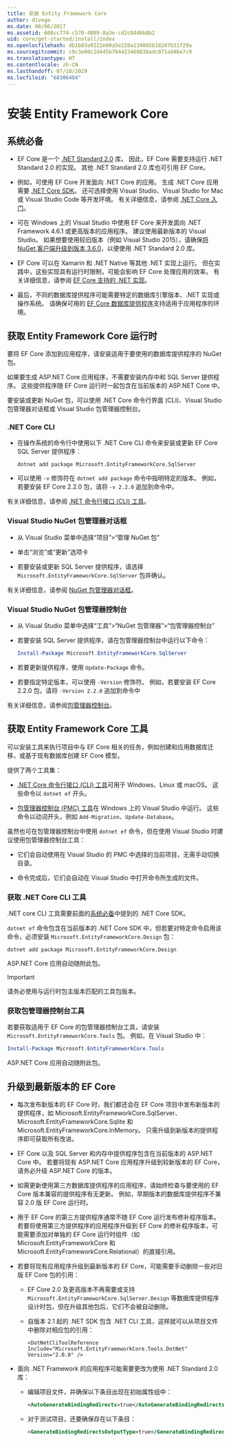 ```yaml
---
title: 安装 Entity Framework Core
author: divega
ms.date: 08/06/2017
ms.assetid: 608cc774-c570-4809-8a3e-cd2c8446b8b2
uid: core/get-started/install/index
ms.openlocfilehash: db1b83a9222e00a5e226a134085b18247b31f29a
ms.sourcegitcommit: c9c3e00c2d445b784423469838adc071a946e7c9
ms.translationtype: HT
ms.contentlocale: zh-CN
ms.lasthandoff: 07/18/2019
ms.locfileid: "68306484"
---
```

# <a name="installing-entity-framework-core"></a>安装 Entity Framework Core

## <a name="prerequisites"></a>系统必备

* EF Core 是一个 [.NET Standard 2.0](/dotnet/standard/net-standard) 库。 因此，EF Core 需要支持运行 .NET Standard 2.0 的实现。 其他 .NET Standard 2.0 库也可引用 EF Core。 

* 例如，可使用 EF Core 开发面向 .NET Core 的应用。 生成 .NET Core 应用需要 [.NET Core SDK](https://dotnet.microsoft.com/download)。 还可选择使用 Visual Studio、Visual Studio for Mac 或 Visual Studio Code 等开发环境。 有关详细信息，请参阅 [.NET Core 入门](/dotnet/core/get-started)。

* 可在 Windows 上的 Visual Studio 中使用 EF Core 来开发面向 .NET Framework 4.6.1 或更高版本的应用程序。 建议使用最新版本的 Visual Studio。 如果想要使用较旧版本（例如 Visual Studio 2015），请确保[将 NuGet 客户端升级到版本 3.6.0](https://www.nuget.org/downloads)，以便使用 .NET Standard 2.0 库。

* EF Core 可以在 Xamarin 和 .NET Native 等其他 .NET 实现上运行。 但在实践中，这些实现具有运行时限制，可能会影响 EF Core 处理应用的效率。 有关详细信息，请参阅 [EF Core 支持的 .NET 实现](xref:core/platforms/index)。

* 最后，不同的数据库提供程序可能需要特定的数据库引擎版本、.NET 实现或操作系统。 请确保可用的 [EF Core 数据库提供程序](xref:core/providers/index)支持适用于应用程序的环境。

## <a name="get-the-entity-framework-core-runtime"></a>获取 Entity Framework Core 运行时

要将 EF Core 添加到应用程序，请安装适用于要使用的数据库提供程序的 NuGet 包。

如果要生成 ASP.NET Core 应用程序，不需要安装内存中和 SQL Server 提供程序。 这些提供程序随 EF Core 运行时一起包含在当前版本的 ASP.NET Core 中。  

要安装或更新 NuGet 包，可以使用 .NET Core 命令行界面 (CLI)、Visual Studio 包管理器对话框或 Visual Studio 包管理器控制台。

### <a name="net-core-cli"></a>.NET Core CLI

* 在操作系统的命令行中使用以下 .NET Core CLI 命令来安装或更新 EF Core SQL Server 提供程序：

  ``` Console
  dotnet add package Microsoft.EntityFrameworkCore.SqlServer
  ```

* 可以使用 `-v` 修饰符在 `dotnet add package` 命令中指明特定的版本。 例如，若要安装 EF Core 2.2.0 包，请将 `-v 2.2.0` 追加到命令中。

有关详细信息，请参阅 [.NET 命令行接口 (CLI) 工具](/dotnet/core/tools/)。

### <a name="visual-studio-nuget-package-manager-dialog"></a>Visual Studio NuGet 包管理器对话框

* 从 Visual Studio 菜单中选择“项目”>“管理 NuGet 包” 

* 单击“浏览”或“更新”选项卡  

* 若要安装或更新 SQL Server 提供程序，请选择 `Microsoft.EntityFrameworkCore.SqlServer` 包并确认。

有关详细信息，请参阅 [NuGet 包管理器对话框](/nuget/tools/package-manager-ui)。

### <a name="visual-studio-nuget-package-manager-console"></a>Visual Studio NuGet 包管理器控制台

* 从 Visual Studio 菜单中选择“工具”>“NuGet 包管理器”>“包管理器控制台” 

* 若要安装 SQL Server 提供程序，请在包管理器控制台中运行以下命令：

  ``` PowerShell  
  Install-Package Microsoft.EntityFrameworkCore.SqlServer
  ```
* 若要更新提供程序，使用 `Update-Package` 命令。

* 若要指定特定版本，可以使用 `-Version` 修饰符。 例如，若要安装 EF Core 2.2.0 包，请将 `-Version 2.2.0` 追加到命令中

有关详细信息，请参阅[包管理器控制台](/nuget/tools/package-manager-console)。

## <a name="get-the-entity-framework-core-tools"></a>获取 Entity Framework Core 工具

可以安装工具来执行项目中与 EF Core 相关的任务，例如创建和应用数据库迁移，或基于现有数据库创建 EF Core 模型。

提供了两个工具集：

* [.NET Core 命令行接口 (CLI) 工具](xref:core/miscellaneous/cli/dotnet)可用于 Windows、Linux 或 macOS。 这些命令以 `dotnet ef` 开头。 

* [包管理器控制台 (PMC) 工具](xref:core/miscellaneous/cli/powershell)在 Windows 上的 Visual Studio 中运行。 这些命令以动词开头，例如 `Add-Migration`、`Update-Database`。

虽然也可在包管理器控制台中使用 `dotnet ef` 命令，但在使用 Visual Studio 时建议使用包管理器控制台工具：

* 它们会自动使用在 Visual Studio 的 PMC 中选择的当前项目，无需手动切换目录。  

* 命令完成后，它们会自动在 Visual Studio 中打开命令所生成的文件。

<a name="cli"></a>

### <a name="get-the-net-core-cli-tools"></a>获取 .NET Core CLI 工具

.NET core CLI 工具需要前面的[系统必备](#prerequisites)中提到的 .NET Core SDK。

`dotnet ef` 命令包含在当前版本的 .NET Core SDK 中，但若要对特定命令启用该命令，必须安装 `Microsoft.EntityFrameworkCore.Design` 包：

``` Console 
dotnet add package Microsoft.EntityFrameworkCore.Design 
``` 

ASP.NET Core 应用自动随附此包。

> [!IMPORTANT]      
> 请务必使用与运行时包主版本匹配的工具包版本。

### <a name="get-the-package-manager-console-tools"></a>获取包管理器控制台工具

若要获取适用于 EF Core 的包管理器控制台工具，请安装 `Microsoft.EntityFrameworkCore.Tools` 包。 例如，在 Visual Studio 中：

``` PowerShell  
Install-Package Microsoft.EntityFrameworkCore.Tools
``` 

ASP.NET Core 应用自动随附此包。

## <a name="upgrading-to-the-latest-ef-core"></a>升级到最新版本的 EF Core

* 每次发布新版本的 EF Core 时，我们都还会在 EF Core 项目中发布新版本的提供程序，如 Microsoft.EntityFrameworkCore.SqlServer、Microsoft.EntityFrameworkCore.Sqlite 和 Microsoft.EntityFrameworkCore.InMemory。 只需升级到新版本的提供程序即可获取所有改进。 

* EF Core 以及 SQL Server 和内存中提供程序包含在当前版本的 ASP.NET Core 中。 若要将现有 ASP.NET Core 应用程序升级到较新版本的 EF Core，请务必升级 ASP.NET Core 的版本。

* 如需更新使用第三方数据库提供程序的应用程序，请始终检查与要使用的 EF Core 版本兼容的提供程序有无更新。 例如，早期版本的数据库提供程序不兼容 2.0 版 EF Core 运行时。

* 用于 EF Core 的第三方提供程序通常不随 EF Core 运行发布修补程序版本。 若要将使用第三方提供程序的应用程序升级到 EF Core 的修补程序版本，可能需要添加对单独的 EF Core 运行时组件（如 Microsoft.EntityFrameworkCore 和 Microsoft.EntityFrameworkCore.Relational）的直接引用。

* 若要将现有应用程序升级到最新版本的 EF Core，可能需要手动删除一些对旧版 EF Core 包的引用：

  * EF Core 2.0 及更高版本不再需要或支持 `Microsoft.EntityFrameworkCore.SqlServer.Design` 等数据库提供程序设计时包，但在升级其他包后，它们不会被自动删除。

  * 自版本 2.1 起的 .NET SDK 包含 .NET CLI 工具，这样就可以从项目文件中删除对相应包的引用：

    ```
    <DotNetCliToolReference Include="Microsoft.EntityFrameworkCore.Tools.DotNet" Version="2.0.0" />
    ```

* 面向 .NET Framework 的应用程序可能需要更改为使用 .NET Standard 2.0 库：

  * 编辑项目文件，并确保以下条目出现在初始属性组中：

    ``` xml
    <AutoGenerateBindingRedirects>true</AutoGenerateBindingRedirects>
    ```

  * 对于测试项目，还要确保存在以下条目：

    ``` xml
    <GenerateBindingRedirectsOutputType>true</GenerateBindingRedirectsOutputType>
    ```
